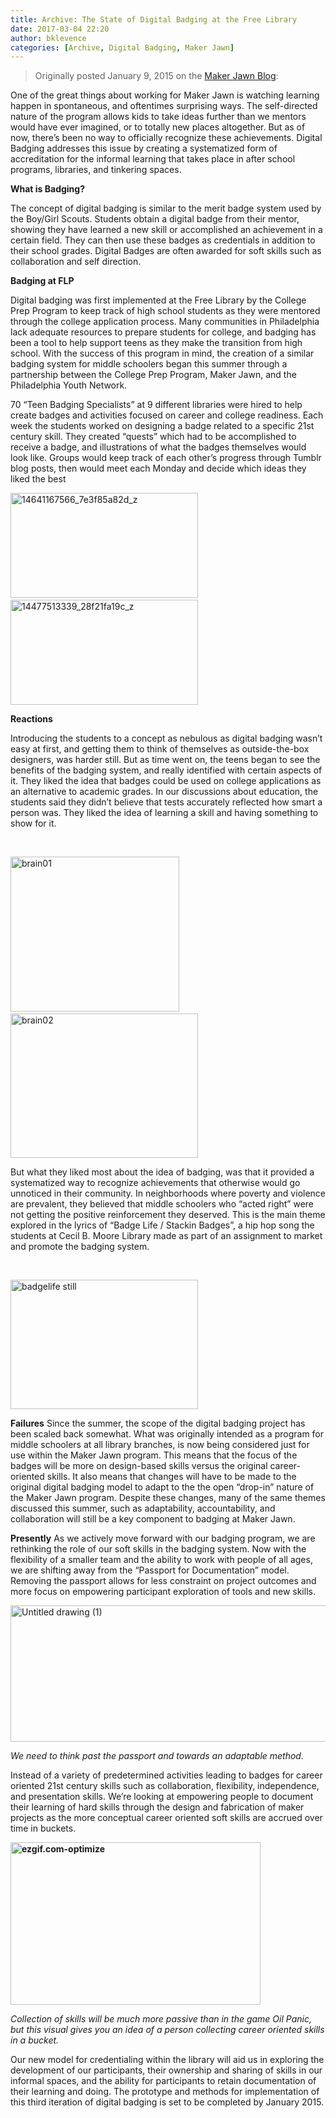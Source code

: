 ```yaml
---
title: Archive: The State of Digital Badging at the Free Library
date: 2017-03-04 22:20
author: bklevence
categories: [Archive, Digital Badging, Maker Jawn]
---
```

<blockquote>Originally posted January 9, 2015 on the <a href="http://makerjawn.org/blog/2015/01/09/the-state-of-digital-badging-at-the-free-library/">Maker Jawn Blog</a>:</blockquote>
One of the great things about working for Maker Jawn is watching learning happen in spontaneous, and oftentimes surprising ways. The self-directed nature of the program allows kids to take ideas further than we mentors would have ever imagined, or to totally new places altogether. But as of now, there’s been no way to officially recognize these achievements. Digital Badging addresses this issue by creating a systematized form of accreditation for the informal learning that takes place in after school programs, libraries, and tinkering spaces.

<strong>What is Badging?</strong>

The concept of digital badging is similar to the merit badge system used by the Boy/Girl Scouts. Students obtain a digital badge from their mentor, showing they have learned a new skill or accomplished an achievement in a certain field. They can then use these badges as credentials in addition to their school grades. Digital Badges are often awarded for soft skills such as collaboration and self direction.

<strong>Badging at FLP</strong>

Digital badging was first implemented at the Free Library by the College Prep Program to keep track of high school students as they were mentored through the college application process. Many communities in Philadelphia lack adequate resources to prepare students for college, and badging has been a tool to help support teens as they make the transition from high school. With the success of this program in mind, the creation of a similar badging system for middle schoolers began this summer through a partnership between the College Prep Program, Maker Jawn, and the Philadelphia Youth Network.

70 “Teen Badging Specialists” at 9 different libraries were hired to help create badges and activities focused on career and college­ readiness. Each week the students worked on designing a badge related to a specific 21st century skill. They created “quests” which had to be accomplished to receive a badge, and illustrations of what the badges themselves would look like. Groups would keep track of each other’s progress through Tumblr blog posts, then would meet each Monday and decide which ideas they liked the best

<a href="http://makerjawn.org/wp-content/uploads/2014/12/14641167566_7e3f85a82d_z.jpg"><img class="alignnone size-medium wp-image-2121" src="http://makerjawn.org/wp-content/uploads/2014/12/14641167566_7e3f85a82d_z-300x168.jpg" alt="14641167566_7e3f85a82d_z" width="300" height="168" /></a>                              <a href="http://makerjawn.org/wp-content/uploads/2014/12/14477513339_28f21fa19c_z.jpg"><img class="alignnone size-medium wp-image-2122" src="http://makerjawn.org/wp-content/uploads/2014/12/14477513339_28f21fa19c_z-300x168.jpg" alt="14477513339_28f21fa19c_z" width="300" height="168" /></a>

<strong>Reactions</strong>

Introducing the students to a concept as nebulous as digital badging wasn’t easy at first, and getting them to think of themselves as outside-the­-box designers, was harder still. But as time went on, the teens began to see the benefits of the badging system, and really identified with certain aspects of it. They liked the idea that badges could be used on college applications as an alternative to academic grades. In our discussions about education, the students said they didn’t believe that tests accurately reflected how smart a person was. They liked the idea of learning a skill and having something to show for it.

&nbsp;

<a href="http://makerjawn.org/wp-content/uploads/2014/12/brain01.jpg"><img class="alignnone size-full wp-image-2124" src="http://makerjawn.org/wp-content/uploads/2014/12/brain01.jpg" alt="brain01" width="270" height="248" /></a>                              <a href="http://makerjawn.org/wp-content/uploads/2014/12/brain02.jpg"><img class="alignnone size-medium wp-image-2123" src="http://makerjawn.org/wp-content/uploads/2014/12/brain02-300x231.jpg" alt="brain02" width="300" height="231" /></a>

But what they liked most about the idea of badging, was that it provided a systematized way to recognize achievements that otherwise would go unnoticed in their community. In neighborhoods where poverty and violence are prevalent, they believed that middle schoolers who “acted right” were not getting the positive reinforcement they deserved. This is the main theme explored in the lyrics of “Badge Life / Stackin Badges”, a hip hop song the students at Cecil B. Moore Library made as part of an assignment to market and promote the badging system.

&nbsp;

<a href="http://makerjawn.org/wp-content/uploads/2014/12/badgelife-still.jpg"><img class="alignnone size-medium wp-image-2125" src="http://makerjawn.org/wp-content/uploads/2014/12/badgelife-still-300x207.jpg" alt="badgelife still" width="300" height="207" /></a>

<strong>Failures</strong>
Since the summer, the scope of the digital badging project has been scaled back somewhat. What was originally intended as a program for middle schoolers at all library branches, is now being considered just for use within the Maker Jawn program. This means that the focus of the badges will be more on design-based skills versus the original career-oriented skills. It also means that changes will have to be made to the original digital badging model to adapt to the the open “drop-in” nature of the Maker Jawn program. Despite these changes, many of the same themes discussed this summer, such as adaptability, accountability, and collaboration will still be a key component to badging at Maker Jawn.

<strong>Presently</strong>
As we actively move forward with our badging program, we are rethinking the role of our soft skills in the badging system. Now with the flexibility of a smaller team and the ability to work with people of all ages, we are shifting away from the “Passport for Documentation” model. Removing the passport allows for less constraint on project outcomes and more focus on empowering participant exploration of tools and new skills.<strong>
</strong>

<a href="http://makerjawn.org/wp-content/uploads/2014/12/Untitled-drawing-1.png"><img class="alignnone wp-image-2156 " src="http://makerjawn.org/wp-content/uploads/2014/12/Untitled-drawing-1.png" alt="Untitled drawing (1)" width="589" height="218" /></a>

<i>We need to think past the passport and towards an adaptable method.</i>

Instead of a variety of predetermined activities leading to badges for career oriented 21st century skills such as collaboration, flexibility, independence, and presentation skills. We’re looking at empowering people to document their learning of hard skills through the design and fabrication of maker projects as the more conceptual career oriented soft skills are accrued over time in buckets.

<strong><a href="http://makerjawn.org/wp-content/uploads/2014/12/ezgif.com-optimize.gif"><img class="alignnone wp-image-2157 size-full" src="http://makerjawn.org/wp-content/uploads/2014/12/ezgif.com-optimize.gif" alt="ezgif.com-optimize" width="400" height="260" /></a></strong>

<i>Collection of skills will be much more passive than in the game Oil Panic, but this visual gives you an idea of a person collecting career oriented skills in a bucket.</i>

Our new model for credentialing within the library will aid us in exploring the development of our participants, their ownership and sharing of skills in our informal spaces, and the ability for participants to retain documentation of their learning and doing. The prototype and methods for implementation of this third iteration of digital badging is set to be completed by January 2015.
